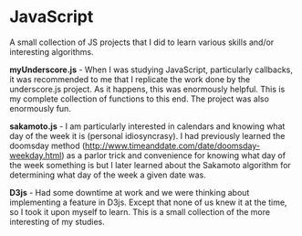 # JavaScript
A small collection of JS projects that I did to learn various skills and/or interesting algorithms.

**myUnderscore.js** - When I was studying JavaScript, particularly callbacks, it was recommended to me that I replicate the work done by the underscore.js project.  As it happens, this was enormously helpful.  This is my complete collection of functions to this end.  The project was also enormously fun.

**sakamoto.js** - I am particularly interested in calendars and knowing what day of the week it is (personal idiosyncrasy).  I had previously learned the doomsday method (http://www.timeanddate.com/date/doomsday-weekday.html) as a parlor trick and convenience for knowing what day of the week something is but I later learned about the Sakamoto algorithm for determining what day of the week a given date was.

**D3js** - Had some downtime at work and we were thinking about implementing a feature in D3js.  Except that none of us knew it at the time, so I took it upon myself to learn.  This is a small collection of the more interesting of my studies.
